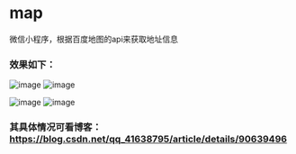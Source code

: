 # map
微信小程序，根据百度地图的api来获取地址信息

### 效果如下：
 ![image](https://github.com/MaiEmily/map/blob/master/public/image/20190528145810708.png)
 ![image](https://github.com/MaiEmily/map/blob/master/public/image/20190528172120623.png)
 
 ![image](image/20190528145810708.png)
 ![image](image/20190528172120623.png)
 
### 其具体情况可看博客：https://blog.csdn.net/qq_41638795/article/details/90639496

